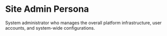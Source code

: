 # Site Admin Persona

System administrator who manages the overall platform infrastructure, user accounts, and system-wide configurations.